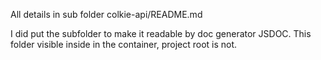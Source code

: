 

All details in sub folder colkie-api/README.md

I did put the subfolder to make it readable by
doc generator JSDOC. This folder visible inside
in the container, project root is not.

